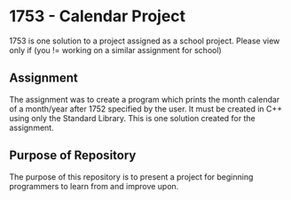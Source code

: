 # 1753 - Calendar Project
1753 is one solution to a project assigned as a school project. Please view only if (you != working on a similar assignment for school) 

## Assignment
The assignment was to create a program which prints the month calendar of a month/year after 1752 specified by the user. It must be created in C++ using only the Standard Library. This is one solution created for the assignment.

## Purpose of Repository
The purpose of this repository is to present a project for beginning programmers to learn from and improve upon.
